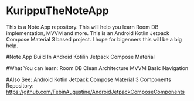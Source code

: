 # KurippuTheNoteApp
This is a Note App repository. This will help you learn Room DB implementation, MVVM and more. This is an Android Kotlin Jetpack Compose Material 3 based project. I hope for bigenners this will be a big help.

#Note App Build In Android Kotilin Jetpack Compose Material

#What You can learn:
    Room DB
    Clean Architecture
    MVVM
    Basic Navigation



#Also See:
Android Kotlin Jetpack Compose Material 3 Components Repository: https://github.com/FebinAugustine/AndroidJetpackComposeComponents

